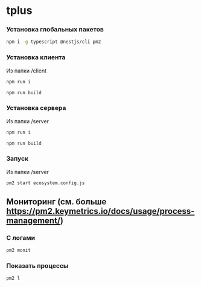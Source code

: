 # tplus

### Установка глобальных пакетов

```bash
npm i -g typescript @nestjs/cli pm2
``` 

### Установка клиента

Из папки /client

```bash
npm run i
``` 
```bash
npm run build
``` 

### Установка сервера

Из папки /server

```bash
npm run i
``` 
```bash
npm run build
``` 


### Запуск

Из папки /server

```bash
pm2 start ecosystem.config.js
``` 

## Мониторинг (см. больше https://pm2.keymetrics.io/docs/usage/process-management/)

### С логами
```bash
pm2 monit
``` 
### Показать процессы
```bash
pm2 l
``` 
